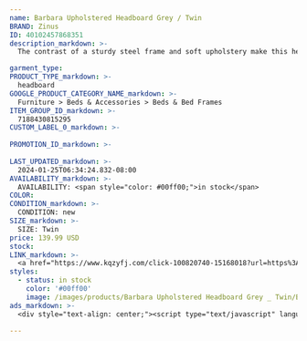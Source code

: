 ```yaml
---
name: Barbara Upholstered Headboard Grey / Twin
BRAND: Zinus
ID: 40102457868351
description_markdown: >-
  The contrast of a sturdy steel frame and soft upholstery make this headboard a centerpiece in any bedroom. Designed with comfort in mind this headboard features high-density foam padding so you can sit up comfortably. Attach this headboard to our compack bed frame and bi-fold box spring combo for the perfect bed frame style.

garment_type:
PRODUCT_TYPE_markdown: >-
  headboard
GOOGLE_PRODUCT_CATEGORY_NAME_markdown: >-
  Furniture > Beds & Accessories > Beds & Bed Frames
ITEM_GROUP_ID_markdown: >-
  7188430815295
CUSTOM_LABEL_0_markdown: >-
  
PROMOTION_ID_markdown: >-
  
LAST_UPDATED_markdown: >-
  2024-01-25T06:34:24.832-08:00
AVAILABILITY_markdown: >-
  AVAILABILITY: <span style="color: #00ff00;">in stock</span>
COLOR:
CONDITION_markdown: >-
  CONDITION: new
SIZE_markdown: >-
  SIZE: Twin
price: 139.99 USD
stock: 
LINK_markdown: >-
  <a href="https://www.kqzyfj.com/click-100820740-15168018?url=https%3A%2F%2Fwww.zinus.com%2Fproducts%2Fbarbara-upholstered-headboard%3Fvariant%3D40102457868351" target="_blank" style="display: inline-block; padding: 10px 20px; font-size: 16px; text-align: center; text-decoration: none; cursor: pointer; border: 1px solid #3498db; color: #3498db; background-color: #fff; border-radius: 5px; transition: background-color 0.3s;">Go to Product</a>
styles:
  - status: in stock
    color: '#00ff00'
    image: /images/products/Barbara Upholstered Headboard Grey _ Twin/BUTTONTUFTEDTAUPEUPHSTDMETALHBT1.jpg
ads_markdown: >-
  <div style="text-align: center;"><script type="text/javascript" language="javascript" src="https://www.kqzyfj.com/placeholder-53972243?target=_top&mouseover=N"></script></div>

---
```

